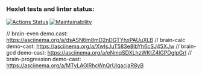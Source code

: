### Hexlet tests and linter status:

[![Actions Status](https://github.com/mxclg/frontend-project-44/actions/workflows/hexlet-check.yml/badge.svg)](https://github.com/mxclg/frontend-project-44/actions)
[![Maintainability](https://api.codeclimate.com/v1/badges/d4fdb4fc99f3da9aa774/maintainability)](https://codeclimate.com/github/mxclg/frontend-project-44/maintainability)

// brain-even demo.cast: https://asciinema.org/a/dsASN6m8mD2nDGTYhxPAUuXLB
// brain-calc demo-cast: https://asciinema.org/a/XwIsJuT583e8lbYh6cSJ45XJw
// brain-gcd demo-cast: https://asciinema.org/a/eNmqSDXLhzWKtZ4lGPDgIpGrI
// brain-progression demo-cast: https://asciinema.org/a/MTyLAGlRhcWnQrUlqacjaR8yB
